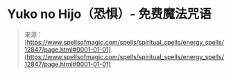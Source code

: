 <!--yml

category: 未分类

date: 2024-06-12 18:50:51

-->

# Yuko no Hijo（恐惧）- 免费魔法咒语

> 来源：[https://www.spellsofmagic.com/spells/spiritual_spells/energy_spells/12847/page.html#0001-01-01](https://www.spellsofmagic.com/spells/spiritual_spells/energy_spells/12847/page.html#0001-01-01)
